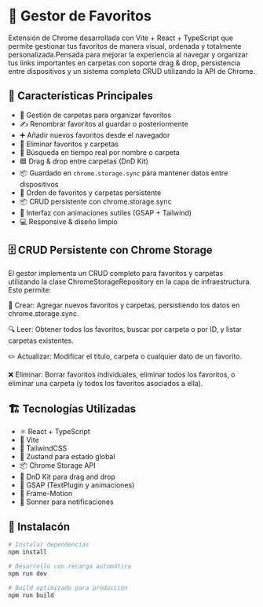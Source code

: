 # 🚀 Gestor de Favoritos 

Extensión de Chrome desarrollada con Vite + React + TypeScript que permite gestionar tus favoritos de manera visual, ordenada y totalmente personalizada.Pensada para mejorar la experiencia al navegar y organizar tus links importantes en carpetas con soporte drag & drop, persistencia entre dispositivos y un sistema completo CRUD utilizando la API de Chrome.

## 🧠 Características Principales

- 📁 Gestión de carpetas para organizar favoritos
- ✍️ Renombrar favoritos al guardar o posteriormente
- ➕ Añadir nuevos favoritos desde el navegador
- 🧹 Eliminar favoritos y carpetas
- 🎯 Búsqueda en tiempo real por nombre o carpeta
- 🟦 Drag & drop entre carpetas (DnD Kit)
- 📦 Guardado en `chrome.storage.sync` para mantener datos entre dispositivos
- 💾 Orden de favoritos y carpetas persistente
- 📦 CRUD persistente con chrome.storage.sync
- 🧪 Interfaz con animaciones sutiles (GSAP + Tailwind)
- 💻 Responsive & diseño limpio

## 🗄️ CRUD Persistente con Chrome Storage
El gestor implementa un CRUD completo para favoritos y carpetas utilizando la clase ChromeStorageRepository en la capa de infraestructura. Esto permite:

🔹 Crear: Agregar nuevos favoritos y carpetas, persistiendo los datos en chrome.storage.sync.

🔍 Leer: Obtener todos los favoritos, buscar por carpeta o por ID, y listar carpetas existentes.

✏️ Actualizar: Modificar el título, carpeta o cualquier dato de un favorito.

❌ Eliminar: Borrar favoritos individuales, eliminar todos los favoritos, o eliminar una carpeta (y todos los favoritos asociados a ella).

## 🏗️ Tecnologías Utilizadas

- ⚛️ React + TypeScript
- 🧰 Vite
- 🎨 TailwindCSS
- 🧠 Zustand para estado global
- 📦 Chrome Storage API
- 🧲 DnD Kit para drag and drop
- 🌈 GSAP (TextPlugin y animaciones)
- 🌈 Frame-Motion
- 🍞 Sonner para notificaciones

## 🧾 Instalacón

```bash
# Instalar dependencias
npm install

# Desarrollo con recarga automática
npm run dev

# Build optimizado para producción
npm run build
